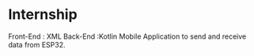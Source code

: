 # Internship
Front-End : XML
Back-End :Kotlin
Mobile Application to send and receive data from ESP32.
